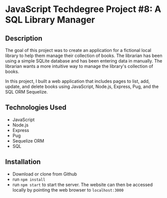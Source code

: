 # JavaScript Techdegree Project #8: A SQL Library Manager

## Description

The goal of this project was to create an application for a fictional local library to help them manage their collection of books. The librarian has been using a simple SQLite database and has been entering data in manually. The librarian wants a more intuitive way to manage the library's collection of books.

In this project, I built a web application that includes pages to list, add, update, and delete books using JavaScript, Node.js, Express, Pug, and the SQL ORM Sequelize.

## Technologies Used

- JavaScript
- Node.js
- Express
- Pug
- Sequelize ORM
- SQL

## Installation

- Download or clone from Github
- run `npm install`
- run `npm start` to start the server. The website can then be accessed locally by pointing the web browser to `localhost:3000`
